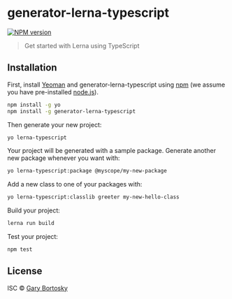 # generator-lerna-typescript

[![NPM version][npm-image]][npm-url] 

> Get started with Lerna using TypeScript

## Installation

First, install [Yeoman](http://yeoman.io) and generator-lerna-typescript using [npm](https://www.npmjs.com/) (we assume you have pre-installed [node.js](https://nodejs.org/)).

```bash
npm install -g yo
npm install -g generator-lerna-typescript
```

Then generate your new project:

```bash
yo lerna-typescript
```

Your project will be generated with a sample package. Generate another new package whenever you want with:

```bash
yo lerna-typescript:package @myscope/my-new-package
```

Add a new class to one of your packages with:

```bash
yo lerna-typescript:classlib greeter my-new-hello-class
```

Build your project:

```bash
lerna run build
```

Test your project:

```bash
npm test
```

## License

ISC © [Gary Bortosky]()


[npm-image]: https://badge.fury.io/js/generator-lerna-typescript.svg
[npm-url]: https://npmjs.org/package/generator-lerna-typescript
